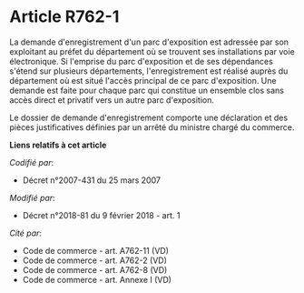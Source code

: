 # Article R762-1

La demande d'enregistrement d'un parc d'exposition est adressée par son exploitant au préfet du département où se trouvent
ses installations par voie électronique. Si l'emprise du parc d'exposition et de ses dépendances s'étend sur plusieurs
départements, l'enregistrement est réalisé auprès du département où est situé l'accès principal de ce parc d'exposition. Une
demande est faite pour chaque parc qui constitue un ensemble clos sans accès direct et privatif vers un autre parc
d'exposition.

Le dossier de demande d'enregistrement comporte une déclaration et des pièces justificatives définies par un arrêté du
ministre chargé du commerce.

**Liens relatifs à cet article**

_Codifié par_:

  - Décret n°2007-431 du 25 mars 2007

_Modifié par_:

  - Décret n°2018-81 du 9 février 2018 - art. 1

_Cité par_:

  - Code de commerce - art. A762-11 (VD)
  - Code de commerce - art. A762-2 (VD)
  - Code de commerce - art. A762-8 (VD)
  - Code de commerce - art. Annexe I (VD)
